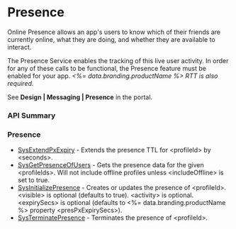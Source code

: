 # Presence


Online Presence allows an app's users to know which of their friends are currently online, what they are doing, and whether they are available to interact.

The Presence Service enables the tracking of this live user activity. In order for any of these calls to be functional, the Presence feature must be enabled for your app. *<%= data.branding.productName %> RTT is also required.*

See **Design | Messaging | Presence** in the portal.

### API Summary

### Presence
* [SysExtendPxExpiry](/api/s2s/presence/sysextendpxexpiry) - Extends the presence TTL for &lt;profileId&gt; by &lt;seconds&gt;.
* [SysGetPresenceOfUsers](/api/s2s/presence/sysgetpresenceofusers) - Gets the presence data for the given \<profileIds\>. Will not include offline profiles unless \<includeOffline\> is set to true.
* [SysInitializePresence](/api/s2s/presence/sysinitializepresence) - Creates or updates the presence of \<profileId\>. \<visible\> is optional (defaults to true). \<activity\> is optional. \<expirySecs\> is optional (defaults to <%= data.branding.productName %> property \<presPxExpirySecs\>).
* [SysTerminatePresence](/api/s2s/presence/systerminatepresence) - Terminates the presence of \<profileId\>.

<DocCardList />